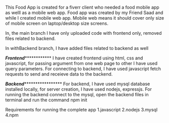 This Food App is created for a fiverr client who needed a food mobile app as welll as a mobile web app.
Food app was created by my Friend Saad and while I created mobile web app. Mobile web means it should 
cover only size of mobile screen on laptop/desktop size screens.

In, the main branch I have only uploaded code with frontend only, removed files related to backend.

In withBackend branch, I have added files related to backend as well

*************************Frontend*************************************
I have created frontend using html, css and javascript, for passing argument from one web page to other
I have used query parameters. For connecting to backend, I have used javascript fetch requests to send
and receieve data to the backend.

***********************Backend****************************************
For backend, I have used mysql database installed locally, for server creation, I have used nodejs, 
expressjs. For running the backend connect to the mysql, open the backend files in terminal and 
run the command npm init

Requirements for running the complete app
1.javascript
2.nodejs
3.mysql
4.npm

